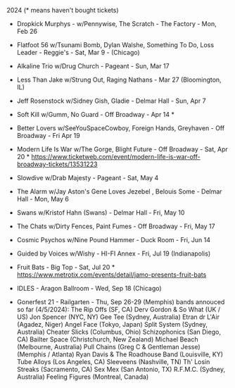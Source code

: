 2024 (* means haven't bought tickets)

* Dropkick Murphys - w/Pennywise, The Scratch - The Factory - Mon, Feb 26
* Flatfoot 56 w/Tsunami Bomb, Dylan Walshe, Something To Do, Loss Leader - Reggie's - Sat, Mar 9 - (Chicago)
* Alkaline Trio w/Drug Church - Pageant - Sun, Mar 17
* Less Than Jake w/Strung Out, Raging Nathans - Mar 27 (Bloomington, IL)  
* Jeff Rosenstock w/Sidney Gish, Gladie - Delmar Hall - Sun, Apr 7

* Soft Kill w/Gumm, No Guard - Off Broadway - Apr 14 * 
* Better Lovers w/SeeYouSpaceCowboy, Foreign Hands, Greyhaven - Off Broadway - Fri Apr 19
* Modern Life Is War w/The Gorge, Blight Future - Off Broadway - Sat, Apr 20 * https://www.ticketweb.com/event/modern-life-is-war-off-broadway-tickets/13531223

* Slowdive w/Drab Majesty - Pageant - Sat, May 4
* The Alarm w/Jay Aston's Gene Loves Jezebel , Belouis Some - Delmar Hall - Mon, May 6
* Swans w/Kristof Hahn (Swans) - Delmar Hall - Fri, May 10
* The Chats w/Dirty Fences, Paint Fumes - Off Broadway - Fri, May 17

* Cosmic Psychos w/Nine Pound Hammer - Duck Room - Fri, Jun 14

* Guided by Voices w/Wishy - HI-FI Annex - Fri, Jul 19 (Indianapolis)
* Fruit Bats - Big Top - Sat, Jul 20 * https://www.metrotix.com/events/detail/jamo-presents-fruit-bats

* IDLES - Aragon Ballroom - Wed, Sep 18 (Chicago)
* Gonerfest 21 - Railgarten - Thu, Sep 26-29 (Memphis)
bands annouced so far (4/5/2024):
The Rip Offs (SF, CA)
Derv Gordon & So What (UK / US)
Jon Spencer (NYC, NY)
Gee Tee (Sydney, Australia)
Etran dr L'Air (Agadez, Niger)
Angel Face (Tokyo, Japan)
Split System (Sydney, Australia)
Cheater Slicks (Columbus, Ohio)
Schizophonics (San Diego, CA)
Bailter Space (Christchurch, New Zealand)
Michael Beach (Melbourne, Australia)
Pull Chains (Greg C & Gentleman Jesse)  (Memphis / Atlanta)
Ryan Davis & The Roadhouse Band (Louisville, KY)
Tube Alloys (Los Angeles, CA)
Sleeveens (Nashville, TN)
Th' Losin Streaks (Sacramento, CA)
Sex Mex (San Antonio, TX)
R.F.M.C.  (Sydney, Australia)
Feeling Figures (Montreal, Canada)
